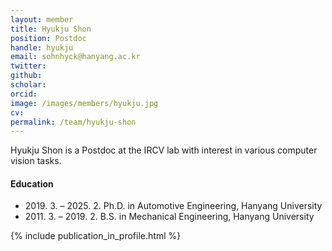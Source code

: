 ```yaml
---
layout: member
title: Hyukju Shon
position: Postdoc
handle: hyukju
email: sohnhyck@hanyang.ac.kr
twitter: 
github: 
scholar: 
orcid: 
image: /images/members/hyukju.jpg
cv: 
permalink: /team/hyukju-shon
---
```


Hyukju Shon is a Postdoc at the IRCV lab with interest in various computer vision tasks.


#### Education

<ul class="chronological">
  <li><span>2019. 3. – 2025. 2.</span> Ph.D. in Automotive Engineering, Hanyang University</li>
  <li><span>2011. 3. – 2019. 2.</span> B.S. in Mechanical Engineering, Hanyang University</li>
  
</ul>

{% include publication_in_profile.html %}
